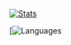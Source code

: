 [![Stats](https://github-readme-stats.vercel.app/api?username=unm4sked-bit&theme=dark)](https://github.com/unm4sked-bit/github-readme-stats)

[![Languages](https://github-readme-stats-eight-theta.vercel.app/api/top-langs/?username=unm4sked-bit&layout=compact&theme=dark)
